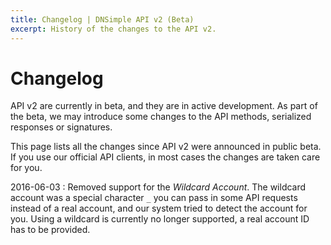 ```yaml
---
title: Changelog | DNSimple API v2 (Beta)
excerpt: History of the changes to the API v2.
---
```


# Changelog

API v2 are currently in beta, and they are in active development. As part of the beta, we may introduce some changes to the API methods, serialized responses or signatures.

This page lists all the changes since API v2 were announced in public beta. If you use our official API clients, in most cases the changes are taken care for you.

2016-06-03
: Removed support for the _Wildcard Account_. The wildcard account was a special character `_` you can pass in some API requests instead of a real account, and our system tried to detect the account for you. Using a wildcard is currently no longer supported, a real account ID has to be provided.
